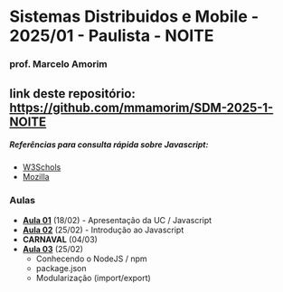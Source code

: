 # Sistemas Distribuidos e Mobile - 2025/01 - Paulista - NOITE
### prof. Marcelo Amorim
## link deste repositório: https://github.com/mmamorim/SDM-2025-1-NOITE

##### Referências para consulta rápida sobre Javascript: 
* [W3Schols](https://www.w3schools.com/js/default.asp) 
* [Mozilla](https://developer.mozilla.org/pt-BR/docs/Web/JavaScript)

### Aulas 
* **[Aula 01](./Aula01_18Fev/)** (18/02) - Apresentação da UC / Javascript
* **[Aula 02](./Aula02_25Fev/)** (25/02)  - Introdução ao Javascript
* **CARNAVAL** (04/03) 
* **[Aula 03](./Aula02_25Fev/)** (25/02) 
  - Conhecendo o NodeJS / npm 
  - package.json 
  - Modularização (import/export) 